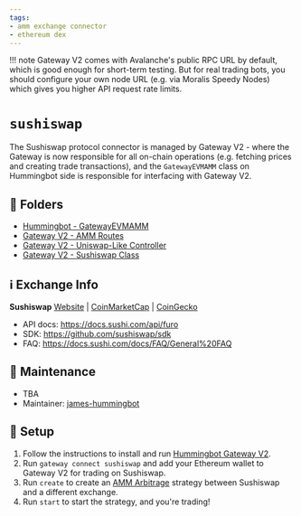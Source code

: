 ```yaml
---
tags:
- amm exchange connector
- ethereum dex
---
```


!!! note
    Gateway V2 comes with Avalanche's public RPC URL by default, which is good enough for short-term testing. But for real trading bots, you should configure your own node URL (e.g. via Moralis Speedy Nodes) which gives you higher API request rate limits.


# `sushiswap`

The Sushiswap protocol connector is managed by Gateway V2 - where the Gateway is now responsible for all on-chain operations (e.g. fetching prices and creating trade transactions), and the `GatewayEVMAMM` class on Hummingbot side is responsible for interfacing with Gateway V2.

## 📁 Folders

* [Hummingbot - GatewayEVMAMM](https://github.com/CoinAlpha/hummingbot/blob/feat/gateway-v2/hummingbot/strategy/amm_arb/amm_arb.py)
* [Gateway V2 - AMM Routes](https://github.com/CoinAlpha/hummingbot/blob/feat/gateway-v2/gateway/src/amm/amm.routes.ts)
* [Gateway V2 - Uniswap-Like Controller](https://github.com/CoinAlpha/hummingbot/blob/feat/gateway-v2/gateway/src/connectors/uniswap/uniswap.controllers.ts)
* [Gateway V2 - Sushiswap Class](https://github.com/CoinAlpha/hummingbot/blob/feat/gateway-v2/gateway/src/connectors/sushiswap/sushiswap.ts)

## ℹ️ Exchange Info

**Sushiswap**
[Website](https://app.sushi.com/swap/) | [CoinMarketCap](https://coinmarketcap.com/exchanges/sushiswap/) | [CoinGecko](https://www.coingecko.com/en/exchanges/sushiswap)

* API docs: https://docs.sushi.com/api/furo
* SDK: https://github.com/sushiswap/sdk
* FAQ: https://docs.sushi.com/docs/FAQ/General%20FAQ

## 👷 Maintenance

* TBA
* Maintainer: [james-hummingbot](https://github.com/james-hummingbot)

## 🔑 Setup

1. Follow the instructions to install and run [Hummingbot Gateway V2](/gateway/).
2. Run `gateway connect sushiswap` and add your Ethereum wallet to Gateway V2 for trading on Sushiswap.
3. Run `create` to create an [AMM Arbitrage](/strategies/amm-arbitrage/) strategy between Sushiswap and a different exchange.
4. Run `start` to start the strategy, and you're trading!
